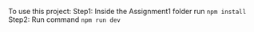 To use this project:
Step1: Inside the Assignment1 folder run `npm install`
Step2: Run command `npm run dev`
